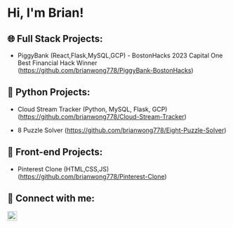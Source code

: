 <h1>Hi, I'm Brian! </h1>

<h2>🌐 Full Stack Projects: </h2>

- PiggyBank (React,Flask,MySQL,GCP) - BostonHacks 2023 Capital One Best Financial Hack Winner (https://github.com/brianwong778/PiggyBank-BostonHacks)

<h2>🐍 Python Projects:</h2>

- Cloud Stream Tracker (Python, MySQL, Flask, GCP) (https://github.com/brianwong778/Cloud-Stream-Tracker)

- 8 Puzzle Solver (https://github.com/brianwong778/Eight-Puzzle-Solver)


<h2>🎨 Front-end Projects:</h2>

- Pinterest Clone (HTML,CSS,JS) (https://github.com/brianwong778/Pinterest-Clone)




<h2> 🤳 Connect with me:</h2>



[<img align="left" alt="Brian Wong | LinkedIn" width="22px" src="https://cdn.jsdelivr.net/npm/simple-icons@v3/icons/linkedin.svg" />][linkedin]


[linkedin]: https://www.linkedin.com/in/brian-wong-5242b6224/


